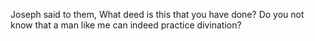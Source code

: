 Joseph said to them, What deed is this that you have done? Do you not know that a man like me can indeed practice divination?
